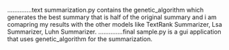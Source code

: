 ..............text summarization.py contains the genetic_algorithm which generates the best summary that is half of the original summary and i am comapring my results with the other models like TextRank Summarizer, Lsa Summarizer, Luhn Summarizer.
..............final sample.py is a gui application that uses genetic_algorithm for the summarization.
